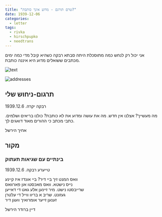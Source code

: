 ```yaml
---
title: "טרם תורגם - מדוע אינך כותבת?"
date: 1939-12-06
categories:
  - letter
tags:
  - rivka
  - hirschpupko
  - needtrans
---
```


אני יכול רק לנחש כמה מתוסכלת היתה סבתא רבקה
כשהיא קיבל מדי כמה ימים מכתבים ששואלים מדוע היא איננה כותבת.

![text](/pupko-papers/assets/images/1939-12-06-hirsch-1.jpg)

![addresses](/pupko-papers/assets/images/1939-12-06-hirsch-2.jpg)

## תרגום-ניחוש שלי

רבקה יקרה.  1939.12.6

מה מעשייך? אצלנו אין חדש.
מה את עושה ומדוע את לא כותבת?
כולנו בריאים ושלמים.
כתבי מכתב כי ההורים
מאוד דואגים לך.

אחיך הירשל

## מקור
### בינתיים עם שגיאות תעתוק

טייערע רבקה.  1939.12.6

וואס המנט זיך ביי דיר? ביי אונדז איז קיינע  
נייס נישטא. וואס מאכסטו און פארוואס  
שרייבסטו נישט. מיר זיינען אלע גאט די דאייען  
געזונט. שריב א בריוו ווייל די עלטרן  
זענען זייער אומרואיך וועגן דיר  

דיין ברודר הירשל
